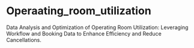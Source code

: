 # Operaating_room_utilization
Data Analysis and Optimization of Operating Room Utilization: Leveraging Workflow and Booking Data to Enhance Efficiency and Reduce Cancellations.
